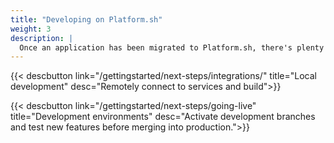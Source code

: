```yaml
---
title: "Developing on Platform.sh"
weight: 3
description: |
  Once an application has been migrated to Platform.sh, there's plenty more features that will help improve your development life cycle. You can build your site locally, remotely connect to your services, and test new features on a live site all with Platform.sh.
---
```


{{< descbutton link="/gettingstarted/next-steps/integrations/" title="Local development" desc="Remotely connect to services and build">}}

{{< descbutton link="/gettingstarted/next-steps/going-live" title="Development environments" desc="Activate development branches and test new features before merging into production.">}}
